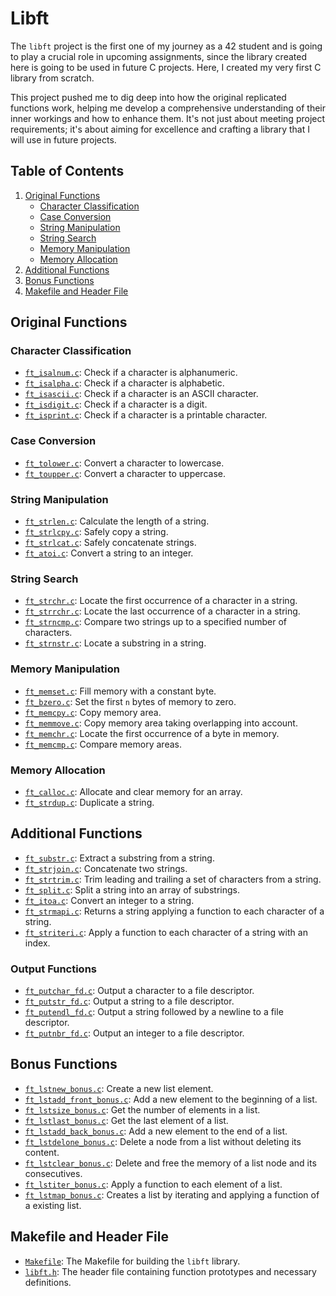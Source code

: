 # Libft

The `libft` project is the first one of my journey as a 42 student and is going to play a crucial role in upcoming assignments, since the library created here is going to be used in future C projects. Here, I created my very first C library from scratch.

This project pushed me to dig deep into how the original replicated functions work, helping me develop a comprehensive understanding of their inner workings and how to enhance them. It's not just about meeting project requirements; it's about aiming for excellence and crafting a library that I will use in future projects.

## Table of Contents

1. [Original Functions](#original-functions)
    - [Character Classification](#character-classification)
    - [Case Conversion](#case-conversion)
    - [String Manipulation](#string-manipulation)
    - [String Search](#string-search)
    - [Memory Manipulation](#memory-manipulation)
    - [Memory Allocation](#memory-allocation)
2. [Additional Functions](#additional-functions)
3. [Bonus Functions](#bonus-functions)
4. [Makefile and Header File](#makefile-and-header-file)

## Original Functions

### Character Classification

- [`ft_isalnum.c`](./ft_isalnum.c): Check if a character is alphanumeric.
- [`ft_isalpha.c`](./ft_isalpha.c): Check if a character is alphabetic.
- [`ft_isascii.c`](./ft_isascii.c): Check if a character is an ASCII character.
- [`ft_isdigit.c`](./ft_isdigit.c): Check if a character is a digit.
- [`ft_isprint.c`](./ft_isprint.c): Check if a character is a printable character.

### Case Conversion

- [`ft_tolower.c`](./ft_tolower.c): Convert a character to lowercase.
- [`ft_toupper.c`](./ft_toupper.c): Convert a character to uppercase.

### String Manipulation

- [`ft_strlen.c`](./ft_strlen.c): Calculate the length of a string.
- [`ft_strlcpy.c`](./ft_strlcpy.c): Safely copy a string.
- [`ft_strlcat.c`](./ft_strlcat.c): Safely concatenate strings.
- [`ft_atoi.c`](./ft_atoi.c): Convert a string to an integer.

### String Search

- [`ft_strchr.c`](./ft_strchr.c): Locate the first occurrence of a character in a string.
- [`ft_strrchr.c`](./ft_strrchr.c): Locate the last occurrence of a character in a string.
- [`ft_strncmp.c`](./ft_strncmp.c): Compare two strings up to a specified number of characters.
- [`ft_strnstr.c`](./ft_strnstr.c): Locate a substring in a string.

### Memory Manipulation

- [`ft_memset.c`](./ft_memset.c): Fill memory with a constant byte.
- [`ft_bzero.c`](./ft_bzero.c): Set the first `n` bytes of memory to zero.
- [`ft_memcpy.c`](./ft_memcpy.c): Copy memory area.
- [`ft_memmove.c`](./ft_memmove.c): Copy memory area taking overlapping into account.
- [`ft_memchr.c`](./ft_memchr.c): Locate the first occurrence of a byte in memory.
- [`ft_memcmp.c`](./ft_memcmp.c): Compare memory areas.

### Memory Allocation

- [`ft_calloc.c`](./ft_calloc.c): Allocate and clear memory for an array.
- [`ft_strdup.c`](./ft_strdup.c): Duplicate a string.

## Additional Functions

- [`ft_substr.c`](./ft_substr.c): Extract a substring from a string.
- [`ft_strjoin.c`](./ft_strjoin.c): Concatenate two strings.
- [`ft_strtrim.c`](./ft_strtrim.c): Trim leading and trailing a set of characters from a string.
- [`ft_split.c`](./ft_split.c): Split a string into an array of substrings.
- [`ft_itoa.c`](./ft_itoa.c): Convert an integer to a string.
- [`ft_strmapi.c`](./ft_strmapi.c): Returns a string applying a function to each character of a string.
- [`ft_striteri.c`](./ft_striteri.c): Apply a function to each character of a string with an index.

### Output Functions

- [`ft_putchar_fd.c`](./ft_putchar_fd.c): Output a character to a file descriptor.
- [`ft_putstr_fd.c`](./ft_putstr_fd.c): Output a string to a file descriptor.
- [`ft_putendl_fd.c`](./ft_putendl_fd.c): Output a string followed by a newline to a file descriptor.
- [`ft_putnbr_fd.c`](./ft_putnbr_fd.c): Output an integer to a file descriptor.

## Bonus Functions

- [`ft_lstnew_bonus.c`](./ft_lstnew_bonus.c): Create a new list element.
- [`ft_lstadd_front_bonus.c`](./ft_lstadd_front_bonus.c): Add a new element to the beginning of a list.
- [`ft_lstsize_bonus.c`](./ft_lstsize_bonus.c): Get the number of elements in a list.
- [`ft_lstlast_bonus.c`](./ft_lstlast_bonus.c): Get the last element of a list.
- [`ft_lstadd_back_bonus.c`](./ft_lstadd_back_bonus.c): Add a new element to the end of a list.
- [`ft_lstdelone_bonus.c`](./ft_lstdelone_bonus.c): Delete a node from a list without deleting its content.
- [`ft_lstclear_bonus.c`](./ft_lstclear_bonus.c): Delete and free the memory of a list node and its consecutives.
- [`ft_lstiter_bonus.c`](./ft_lstiter_bonus.c): Apply a function to each element of a list.
- [`ft_lstmap_bonus.c`](./ft_lstmap_bonus.c): Creates a list by iterating and applying a function of a existing list.

## Makefile and Header File

- [`Makefile`](./Makefile): The Makefile for building the `libft` library.
- [`libft.h`](./libft.h): The header file containing function prototypes and necessary definitions.
